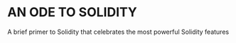 # AN ODE TO SOLIDITY

A brief primer to Solidity that celebrates the most powerful Solidity features
